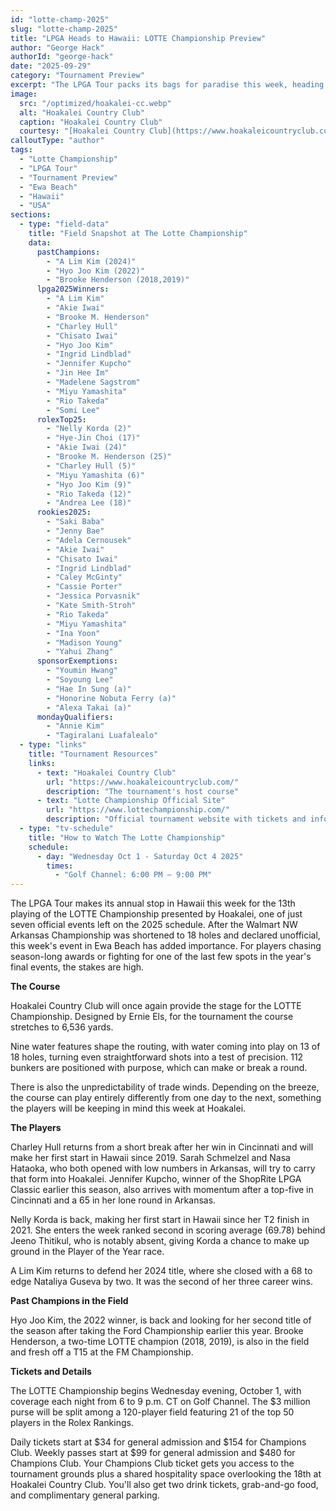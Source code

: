 ```yaml
---
id: "lotte-champ-2025"
slug: "lotte-champ-2025"
title: "LPGA Heads to Hawaii: LOTTE Championship Preview"
author: "George Hack"
authorId: "george-hack"
date: "2025-09-29"
category: "Tournament Preview"
excerpt: "The LPGA Tour packs its bags for paradise this week, heading to Ewa Beach for the 13th playing of the LOTTE Championship presented by Hoakalei."
image:
  src: "/optimized/hoakalei-cc.webp"
  alt: "Hoakalei Country Club"
  caption: "Hoakalei Country Club"
  courtesy: "[Hoakalei Country Club](https://www.hoakaleicountryclub.com/)"
calloutType: "author"
tags:
  - "Lotte Championship"
  - "LPGA Tour"
  - "Tournament Preview"
  - "Ewa Beach"
  - "Hawaii"
  - "USA"
sections:
  - type: "field-data"
    title: "Field Snapshot at The Lotte Championship"
    data:
      pastChampions:
        - "A Lim Kim (2024)"
        - "Hyo Joo Kim (2022)"
        - "Brooke Henderson (2018,2019)"
      lpga2025Winners:
        - "A Lim Kim"
        - "Akie Iwai"
        - "Brooke M. Henderson"
        - "Charley Hull"
        - "Chisato Iwai"
        - "Hyo Joo Kim"
        - "Ingrid Lindblad"
        - "Jennifer Kupcho"
        - "Jin Hee Im"
        - "Madelene Sagstrom"
        - "Miyu Yamashita"
        - "Rio Takeda"
        - "Somi Lee"
      rolexTop25:
        - "Nelly Korda (2)"
        - "Hye-Jin Choi (17)"
        - "Akie Iwai (24)"
        - "Brooke M. Henderson (25)"
        - "Charley Hull (5)"
        - "Miyu Yamashita (6)"
        - "Hyo Joo Kim (9)"
        - "Rio Takeda (12)"
        - "Andrea Lee (18)"
      rookies2025:
        - "Saki Baba"
        - "Jenny Bae"
        - "Adela Cernousek"
        - "Akie Iwai"
        - "Chisato Iwai"
        - "Ingrid Lindblad"
        - "Caley McGinty"
        - "Cassie Porter"
        - "Jessica Porvasnik"
        - "Kate Smith-Stroh"
        - "Rio Takeda"
        - "Miyu Yamashita"
        - "Ina Yoon"
        - "Madison Young"
        - "Yahui Zhang"
      sponsorExemptions:
        - "Youmin Hwang"
        - "Soyoung Lee"
        - "Hae In Sung (a)"
        - "Honorine Nobuta Ferry (a)"
        - "Alexa Takai (a)"
      mondayQualifiers:
        - "Annie Kim"
        - "Tagiralani Luafalealo"
  - type: "links"
    title: "Tournament Resources"
    links:
      - text: "Hoakalei Country Club"
        url: "https://www.hoakaleicountryclub.com/"
        description: "The tournament's host course"
      - text: "Lotte Championship Official Site"
        url: "https://www.lottechampionship.com/"
        description: "Official tournament website with tickets and information"
  - type: "tv-schedule"
    title: "How to Watch The Lotte Championship"
    schedule:
      - day: "Wednesday Oct 1 - Saturday Oct 4 2025"
        times:
          - "Golf Channel: 6:00 PM – 9:00 PM"
---
```


The LPGA Tour makes its annual stop in Hawaii this week for the 13th playing of the LOTTE Championship presented by Hoakalei, one of just seven official events left on the 2025 schedule. After the Walmart NW Arkansas Championship was shortened to 18 holes and declared unofficial, this week's event in Ewa Beach has added importance. For players chasing season-long awards or fighting for one of the last few spots in the year's final events, the stakes are high.

**The Course**

Hoakalei Country Club will once again provide the stage for the LOTTE Championship. Designed by Ernie Els, for the tournament the course stretches to 6,536 yards.

Nine water features shape the routing, with water coming into play on 13 of 18 holes, turning even straightforward shots into a test of precision. 112 bunkers are positioned with purpose, which can make or break a round.

There is also the unpredictability of trade winds. Depending on the breeze, the course can play entirely differently from one day to the next, something the players will be keeping in mind this week at Hoakalei.

**The Players**

Charley Hull returns from a short break after her win in Cincinnati and will make her first start in Hawaii since 2019. Sarah Schmelzel and Nasa Hataoka, who both opened with low numbers in Arkansas, will try to carry that form into Hoakalei. Jennifer Kupcho, winner of the ShopRite LPGA Classic earlier this season, also arrives with momentum after a top-five in Cincinnati and a 65 in her lone round in Arkansas.

Nelly Korda is back, making her first start in Hawaii since her T2 finish in 2021. She enters the week ranked second in scoring average (69.78) behind Jeeno Thitikul, who is notably absent, giving Korda a chance to make up ground in the Player of the Year race.

A Lim Kim returns to defend her 2024 title, where she closed with a 68 to edge Nataliya Guseva by two. It was the second of her three career wins.

**Past Champions in the Field**

Hyo Joo Kim, the 2022 winner, is back and looking for her second title of the season after taking the Ford Championship earlier this year. Brooke Henderson, a two-time LOTTE champion (2018, 2019), is also in the field and fresh off a T15 at the FM Championship.

**Tickets and Details**

The LOTTE Championship begins Wednesday evening, October 1, with coverage each night from 6 to 9 p.m. CT on Golf Channel. The $3 million purse will be split among a 120-player field featuring 21 of the top 50 players in the Rolex Rankings.

Daily tickets start at $34 for general admission and $154 for Champions Club. Weekly passes start at $99 for general admission and $480 for Champions Club. Your Champions Club ticket gets you access to the tournament grounds plus a shared hospitality space overlooking the 18th at Hoakalei Country Club. You'll also get two drink tickets, grab-and-go food, and complimentary general parking.

